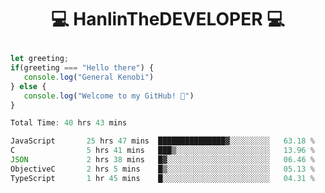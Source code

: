 # <p align="center"> 💻 HanlinTheDEVELOPER 💻 </p>
 ```js
let greeting;
 if(greeting === "Hello there") {
    console.log("General Kenobi")
} else { 
    console.log("Welcome to my GitHub! 👋")
}
```



<!--START_SECTION:waka-->

```js
Total Time: 40 hrs 43 mins

JavaScript       25 hrs 47 mins  ███████████████▓░░░░░░░░░   63.18 %
C                5 hrs 41 mins   ███▒░░░░░░░░░░░░░░░░░░░░░   13.96 %
JSON             2 hrs 38 mins   █▓░░░░░░░░░░░░░░░░░░░░░░░   06.46 %
ObjectiveC       2 hrs 5 mins    █▒░░░░░░░░░░░░░░░░░░░░░░░   05.13 %
TypeScript       1 hr 45 mins    █░░░░░░░░░░░░░░░░░░░░░░░░   04.31 %
```

<!--END_SECTION:waka-->


